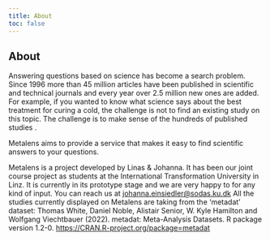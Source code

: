 ```yaml
---
title: About
toc: false
---
```


<link
  rel="stylesheet"
  href="https://stackpath.bootstrapcdn.com/bootstrap/4.1.3/css/bootstrap.min.css"
  integrity="sha384-MCw98/SFnGE8fJT3GXwEOngsV7Zt27NXFoaoApmYm81iuXoPkFOJwJ8ERdknLPMO"
  crossorigin="anonymous"
/>
<link rel="stylesheet" href="styles/styles.css">


<style>
    #observablehq-main,
#observablehq-header,
#observablehq-footer 
{
  max-width: 600px;
}
</style>

## About

Answering questions based on science has become a search problem. Since 1996 more than 45 million articles have been published in scientific and technical journals and every year over 2.5 million new ones are added. For example, if you wanted to know what science says about the best treatment for curing a cold, the challenge is not to find an existing study on this topic. The challenge is to make sense of the hundreds of published studies .

Metalens aims to provide a service that makes it easy to find scientific answers to your questions.

Metalens is a project developed by Linas & Johanna.  It has been our  joint course project as students at the International Transformation University in Linz. It is currently in its prototype stage and we are very happy to for any kind of input. You can reach us at [johanna.einsiedler@sodas.ku.dk](mailto:einsiedler@sodas.ku.dk)
All the studies currently displayed on Metalens are taking from  the ‘metadat’ dataset:
 Thomas White, Daniel Noble, Alistair Senior, W. Kyle Hamilton and Wolfgang Viechtbauer (2022). metadat: Meta-Analysis Datasets. R package version 1.2-0. https://CRAN.R-project.org/package=metadat
